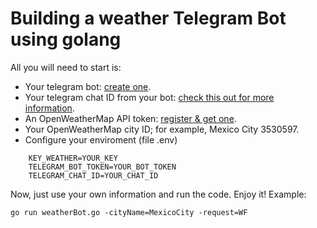 # Building a weather Telegram Bot using golang
All you will need to start is:
* Your telegram bot: [create one](https://core.telegram.org/bots).
* Your telegram chat ID from your bot: [check this out for more information](https://core.telegram.org/bots#3-how-do-i-create-a-bot).
* An OpenWeatherMap API token: [register & get one](https://openweathermap.org/appid).
* Your OpenWeatherMap city ID; for example, Mexico City 3530597.
* Configure your enviroment (file .env)
```
	KEY_WEATHER=YOUR_KEY
	TELEGRAM_BOT_TOKEN=YOUR_BOT_TOKEN
	TELEGRAM_CHAT_ID=YOUR_CHAT_ID
```
Now, just use your own information and run the code. Enjoy it!
Example:
```
go run weatherBot.go -cityName=MexicoCity -request=WF
```
